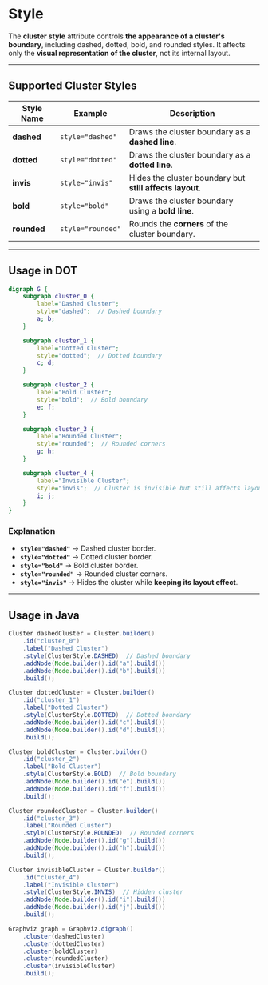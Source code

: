# Style

The **cluster style** attribute controls **the appearance of a cluster's boundary**, including dashed, dotted, bold, and rounded styles. It affects only the **visual representation of the cluster**, not its internal layout.

------

## **Supported Cluster Styles**

| **Style Name** | **Example**       | **Description**                                          |
| -------------- | ----------------- | -------------------------------------------------------- |
| **dashed**     | `style="dashed"`  | Draws the cluster boundary as a **dashed line**.         |
| **dotted**     | `style="dotted"`  | Draws the cluster boundary as a **dotted line**.         |
| **invis**      | `style="invis"`   | Hides the cluster boundary but **still affects layout**. |
| **bold**       | `style="bold"`    | Draws the cluster boundary using a **bold line**.        |
| **rounded**    | `style="rounded"` | Rounds the **corners** of the cluster boundary.          |

------

## **Usage in DOT**

```dot
digraph G {
    subgraph cluster_0 {
        label="Dashed Cluster";
        style="dashed";  // Dashed boundary
        a; b;
    }

    subgraph cluster_1 {
        label="Dotted Cluster";
        style="dotted";  // Dotted boundary
        c; d;
    }

    subgraph cluster_2 {
        label="Bold Cluster";
        style="bold";  // Bold boundary
        e; f;
    }

    subgraph cluster_3 {
        label="Rounded Cluster";
        style="rounded";  // Rounded corners
        g; h;
    }

    subgraph cluster_4 {
        label="Invisible Cluster";
        style="invis";  // Cluster is invisible but still affects layout
        i; j;
    }
}
```

### **Explanation**

- **`style="dashed"`** → Dashed cluster border.
- **`style="dotted"`** → Dotted cluster border.
- **`style="bold"`** → Bold cluster border.
- **`style="rounded"`** → Rounded cluster corners.
- **`style="invis"`** → Hides the cluster while **keeping its layout effect**.

------

## **Usage in Java**

```java
Cluster dashedCluster = Cluster.builder()
    .id("cluster_0")
    .label("Dashed Cluster")
    .style(ClusterStyle.DASHED)  // Dashed boundary
    .addNode(Node.builder().id("a").build())
    .addNode(Node.builder().id("b").build())
    .build();

Cluster dottedCluster = Cluster.builder()
    .id("cluster_1")
    .label("Dotted Cluster")
    .style(ClusterStyle.DOTTED)  // Dotted boundary
    .addNode(Node.builder().id("c").build())
    .addNode(Node.builder().id("d").build())
    .build();

Cluster boldCluster = Cluster.builder()
    .id("cluster_2")
    .label("Bold Cluster")
    .style(ClusterStyle.BOLD)  // Bold boundary
    .addNode(Node.builder().id("e").build())
    .addNode(Node.builder().id("f").build())
    .build();

Cluster roundedCluster = Cluster.builder()
    .id("cluster_3")
    .label("Rounded Cluster")
    .style(ClusterStyle.ROUNDED)  // Rounded corners
    .addNode(Node.builder().id("g").build())
    .addNode(Node.builder().id("h").build())
    .build();

Cluster invisibleCluster = Cluster.builder()
    .id("cluster_4")
    .label("Invisible Cluster")
    .style(ClusterStyle.INVIS)  // Hidden cluster
    .addNode(Node.builder().id("i").build())
    .addNode(Node.builder().id("j").build())
    .build();

Graphviz graph = Graphviz.digraph()
    .cluster(dashedCluster)
    .cluster(dottedCluster)
    .cluster(boldCluster)
    .cluster(roundedCluster)
    .cluster(invisibleCluster)
    .build();
```